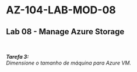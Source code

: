 # AZ-104-LAB-MOD-08

 <h2>Lab 08 - Manage Azure Storage</h2> <br>

 ***Tarefa 3:***  
    *Dimensione o tamanho de máquina para Azure VM.*

